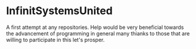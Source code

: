 # InfinitSystemsUnited
A first attempt at any repositories.  Help would be very beneficial towards the advancement of programming in general many thianks to those that are willing to participate in this let's prosper.
